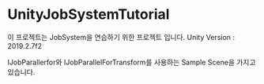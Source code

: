 # UnityJobSystemTutorial
이 프로젝트는 JobSystem을 연습하기 위한 프로젝트 입니다.
Unity Version : 2019.2.7f2

IJobParallerfor와 IJobParallelForTransform를 사용하는 Sample Scene을 가지고 있습니다.
